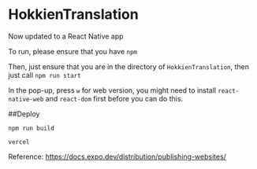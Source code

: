 # HokkienTranslation

Now updated to a React Native app

To run, please ensure that you have `npm`

Then, just ensure that you are in the directory of `HokkienTranslation`, then just call `npm run start`

In the pop-up, press `w` for web version, you might need to install `react-native-web` and `react-dom` first before you can do this. 

##Deploy

`npm run build`

`vercel`

Reference: https://docs.expo.dev/distribution/publishing-websites/
